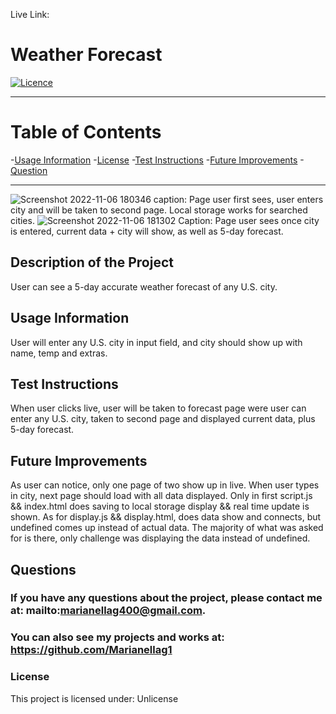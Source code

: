 Live Link: 

# **Weather Forecast**

[![Licence](http://img.shields.io/badge/License-Unlicense-yellow.svg)](https://opensource.org/licenses/Unlicense)

---


# **Table of Contents**

-[Usage Information](#usage-information)
-[License](#license)
-[Test Instructions](#test-instructions)
-[Future Improvements](#future-improvements)
-[Question](#questions)


---

![Screenshot 2022-11-06 180346](https://user-images.githubusercontent.com/110939445/200203985-6289bde1-f85d-458e-aa9e-0e5025f56403.png)
caption: Page user first sees, user enters city and will be taken to second page. Local storage works for searched cities.
![Screenshot 2022-11-06 181302](https://user-images.githubusercontent.com/110939445/200203989-a920396d-1ebd-4b58-993d-0a420a8c82c8.png)
Caption: Page user sees once city is entered, current data + city will show, as well as 5-day forecast.

## **Description of the Project**
User can see a 5-day accurate weather forecast of any U.S. city. 



## **Usage Information**
User will enter any U.S. city in input field, and city should show up with name, temp and extras.




## **Test Instructions**
When user clicks live, user will be taken to forecast page were user can enter any U.S. city, taken to second page and displayed current data, plus 5-day forecast.




## **Future Improvements**
As user can notice, only one page of two show up in live. When user types in city, next page should load with all data displayed. Only in first script.js && index.html does saving to local storage display && real time update is shown. 
As for display.js && display.html, does data show and connects, but undefined comes up instead of actual data. 
The majority of what was asked for is there, only challenge was displaying the data instead of undefined.


## **Questions**
### If you have any questions about the project, please contact me at: mailto:marianellag400@gmail.com. 
### You can also see my projects and works at: https://github.com/Marianellag1



### **License**
This project is licensed under:
    Unlicense

